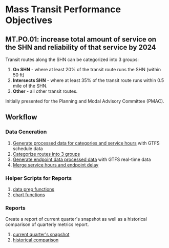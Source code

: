 # Mass Transit Performance Objectives

## MT.PO.01: increase total amount of service on the SHN and reliability of that service by 2024

Transit routes along the SHN can be categorized into 3 groups:

1. **On SHN** - where at least 20% of the transit route runs the SHN (within 50 ft) 
1. **Intersects SHN** - where at least 35% of the transit route runs within 0.5 mile of the SHN.
1. **Other** - all other transit routes.


Initially presented for the Planning and Modal Advisory Committee (PMAC).

## Workflow
### Data Generation

1. [Generate processed data for categories and service hours](https://github.com/cal-itp/data-analyses/blob/main/quarterly_performance_objective/A1_generate_routes_on_shn_data.py) with GTFS schedule data
1. [Categorize routes into 3 groups](https://github.com/cal-itp/data-analyses/blob/main/quarterly_performance_objective/A2_categorize_routes.py)
1. [Generate endpoint data processed data](https://github.com/cal-itp/data-analyses/blob/main/quarterly_performance_objective/A3_generate_endpoint_delay.py) with GTFS real-time data
1. [Merge service hours and endpoint delay](https://github.com/cal-itp/data-analyses/blob/main/quarterly_performance_objective/A4_route_service_hours_delay.py)

### Helper Scripts for Reports
1. [data prep functions](https://github.com/cal-itp/data-analyses/blob/main/quarterly_performance_objective/B1_report_metrics.py)
1. [chart functions](https://github.com/cal-itp/data-analyses/blob/main/quarterly_performance_objective/B2_report_charts.py)

### Reports

Create a report of current quarter's snapshot as well as a historical comparison of quarterly metrics report.

1. [current quarter's snapshot](https://github.com/cal-itp/data-analyses/blob/main/quarterly_performance_objective/current_quarter_report.ipynb)
1. [historical comparison](https://github.com/cal-itp/data-analyses/blob/main/quarterly_performance_objective/historical_report.ipynb)